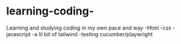 # learning-coding-
Learning and studying coding in my own pace and way
-Html
-css
-javascript
-a lil bit of tailwind
-testing cucumber/playwright 
